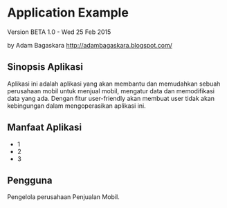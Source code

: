 Application Example
===================

Version BETA 1.0 - Wed 25 Feb 2015

by Adam Bagaskara
<http://adambagaskara.blogspot.com/>

Sinopsis Aplikasi
-------------------
Aplikasi ini adalah aplikasi yang akan membantu dan memudahkan sebuah perusahaan mobil untuk menjual mobil, mengatur data dan memodifikasi data yang ada.
Dengan fitur user-friendly akan membuat user tidak akan kebingungan dalam mengoperasikan aplikasi ini.
 
Manfaat Aplikasi
-----------------
* 1
* 2
* 3

Pengguna
---------
Pengelola perusahaan Penjualan Mobil.